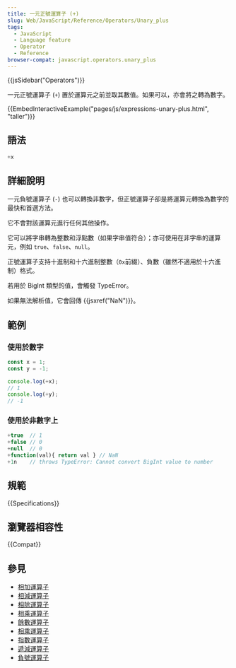 ```yaml
---
title: 一元正號運算子 (+)
slug: Web/JavaScript/Reference/Operators/Unary_plus
tags:
  - JavaScript
  - Language feature
  - Operator
  - Reference
browser-compat: javascript.operators.unary_plus
---
```

{{jsSidebar("Operators")}}

一元正號運算子 (`+`) 置於運算元之前並取其數值。如果可以，亦會將之轉為數字。

{{EmbedInteractiveExample("pages/js/expressions-unary-plus.html", "taller")}}

## 語法

```js
+x
```

## 詳細說明

一元負號運算子 (`-`) 也可以轉換非數字，但正號運算子卻是將運算元轉換為數字的最快和首選方法。

它不會對該運算元進行任何其他操作。

它可以將字串轉為整數和浮點數（如果字串值符合）；亦可使用在非字串的運算元，例如 `true`、`false`、`null`。 

正號運算子支持十進制和十六進制整數（`0x`前綴）、負數（雖然不適用於十六進制）格式。 

若用於 BigInt 類型的值，會觸發 TypeError。 

如果無法解析值，它會回傳 {{jsxref("NaN")}}。

## 範例

### 使用於數字

```js
const x = 1;
const y = -1;

console.log(+x);
// 1
console.log(+y);
// -1
```

### 使用於非數字上

```js
+true  // 1
+false // 0
+null  // 0
+function(val){ return val } // NaN
+1n    // throws TypeError: Cannot convert BigInt value to number
```

## 規範

{{Specifications}}

## 瀏覽器相容性

{{Compat}}

## 參見

- [相加運算子](/zh-TW/docs/Web/JavaScript/Reference/Operators/Addition)
- [相減運算子](/zh-TW/docs/Web/JavaScript/Reference/Operators/Subtraction)
- [相除運算子](/zh-TW/docs/Web/JavaScript/Reference/Operators/Division) 
- [相乘運算子](/zh-TW/docs/Web/JavaScript/Reference/Operators/Multiplication)
- [餘數運算子](/zh-TW/docs/Web/JavaScript/Reference/Operators/Remainder)
- [相乘運算子](/zh-TW/docs/Web/JavaScript/Reference/Operators/Multiplication)
- [指數運算子](/zh-TW/docs/Web/JavaScript/Reference/Operators/Exponentiation)
- [遞減運算子](/zh-TW/docs/Web/JavaScript/Reference/Operators/Decrement)
- [負號運算子](/zh-TW/docs/Web/JavaScript/Reference/Operators/Unary_negation) 
